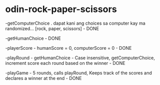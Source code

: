 # odin-rock-paper-scissors
-getComputerChoice 
.  dapat kani ang choices sa computer kay ma randomized... [rock, paper, scissors] - DONE

-getHumanChoice - DONE

-playerScore - humanScore = 0, computerScore = 0 - DONE

-playRound - getHumanChoice - Case insensitive, getComputerChoice, increment score each round based on the winner - DONE

-playGame - 5 rounds, calls playRound, Keeps track of the scores and declares a winner at the end - DONE